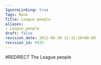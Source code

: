 ```yaml
---
IgnoreLinking: true
Tags: None
Title: League people
aliases:
- League_people
draft: false
revision_date: 2012-08-30 15:32:20+00:00
revision_id: 9425
---
```


#REDIRECT The League people